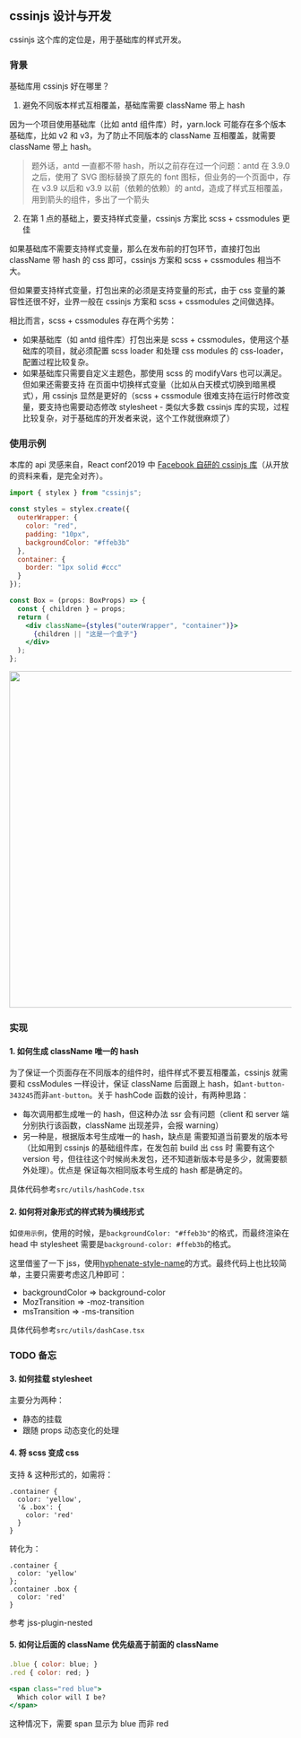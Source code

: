 ## cssinjs 设计与开发

cssinjs 这个库的定位是，用于基础库的样式开发。

### 背景

基础库用 cssinjs 好在哪里？

1. 避免不同版本样式互相覆盖，基础库需要 className 带上 hash

因为一个项目使用基础库（比如 antd 组件库）时，yarn.lock 可能存在多个版本基础库，比如 v2 和 v3，为了防止不同版本的 className 互相覆盖，就需要 className 带上 hash。

> 题外话，antd 一直都不带 hash，所以之前存在过一个问题：antd 在 3.9.0 之后，使用了 SVG 图标替换了原先的 font 图标，但业务的一个页面中，存在 v3.9 以后和 v3.9 以前（依赖的依赖）的 antd，造成了样式互相覆盖，用到箭头的组件，多出了一个箭头

2. 在第 1 点的基础上，要支持样式变量，cssinjs 方案比 scss + cssmodules 更佳

如果基础库不需要支持样式变量，那么在发布前的打包环节，直接打包出 className 带 hash 的 css 即可，cssinjs 方案和 scss + cssmodules 相当不大。

但如果要支持样式变量，打包出来的必须是支持变量的形式，由于 css 变量的兼容性还很不好，业界一般在 cssinjs 方案和 scss + cssmodules 之间做选择。

相比而言，scss + cssmodules 存在两个劣势：

- 如果基础库（如 antd 组件库）打包出来是 scss + cssmodules，使用这个基础库的项目，就必须配置 scss loader 和处理 css modules 的 css-loader，配置过程比较复杂。
- 如果基础库只需要自定义主题色，那使用 scss 的 modifyVars 也可以满足。但如果还需要支持 在页面中切换样式变量（比如从白天模式切换到暗黑模式），用 cssinjs 显然是更好的（scss + cssmodule 很难支持在运行时修改变量，要支持也需要动态修改 stylesheet - 类似大多数 cssinjs 库的实现，过程比较复杂，对于基础库的开发者来说，这个工作就很麻烦了）

### 使用示例

本库的 api 灵感来自，React conf2019 中 [Facebook 自研的 cssinjs 库](https://conf.reactjs.org/event.html?frank)（从开放的资料来看，是完全对齐）。

```jsx
import { stylex } from "cssinjs";

const styles = stylex.create({
  outerWrapper: {
    color: "red",
    padding: "10px",
    backgroundColor: "#ffeb3b"
  },
  container: {
    border: "1px solid #ccc"
  }
});

const Box = (props: BoxProps) => {
  const { children } = props;
  return (
    <div className={styles("outerWrapper", "container")}>
      {children || "这是一个盒子"}
    </div>
  );
};
```

<img src="https://user-images.githubusercontent.com/8243326/73650745-d2588000-46bd-11ea-89ee-a87aebf96fea.png" width="600px" />

### 实现

#### 1. 如何生成 className 唯一的 hash

为了保证一个页面存在不同版本的组件时，组件样式不要互相覆盖，cssinjs 就需要和 cssModules 一样设计，保证 className 后面跟上 hash，如`ant-button-343245`而非`ant-button`。关于 hashCode 函数的设计，有两种思路：

- 每次调用都生成唯一的 hash，但这种办法 ssr 会有问题（client 和 server 端分别执行该函数，className 出现差异，会报 warning）
- 另一种是，根据版本号生成唯一的 hash，缺点是 需要知道当前要发的版本号（比如用到 cssinjs 的基础组件库，在发包前 build 出 css 时 需要有这个 version 号，但往往这个时候尚未发包，还不知道新版本号是多少，就需要额外处理）。优点是 保证每次相同版本号生成的 hash 都是确定的。

具体代码参考`src/utils/hashCode.tsx`

#### 2. 如何将对象形式的样式转为横线形式

如`使用示例`，使用的时候，是`backgroundColor: "#ffeb3b"`的格式，而最终渲染在 head 中 stylesheet 需要是`background-color: #ffeb3b`的格式。

这里借鉴了一下 jss，使用[hyphenate-style-name](https://github.com/rexxars/hyphenate-style-name/blob/master/test/hyphenate-style-name.test.js)的方式。最终代码上也比较简单，主要只需要考虑这几种即可：

- backgroundColor => background-color
- MozTransition => -moz-transition
- msTransition => -ms-transition

具体代码参考`src/utils/dashCase.tsx`

### TODO 备忘

#### 3. 如何挂载 stylesheet

主要分为两种：

- 静态的挂载
- 跟随 props 动态变化的处理

#### 4. 将 scss 变成 css

支持 & 这种形式的，如需将：

```
.container {
  color: 'yellow',
  '& .box': {
    color: 'red'
  }
}
```

转化为：

```
.container {
  color: 'yellow'
};
.container .box {
  color: 'red'
}
```

参考 jss-plugin-nested

#### 5. 如何让后面的 className 优先级高于前面的 className

```jsx
.blue { color: blue; }
.red { color: red; }

<span class="red blue">
  Which color will I be?
</span>
```

这种情况下，需要 span 显示为 blue 而非 red
